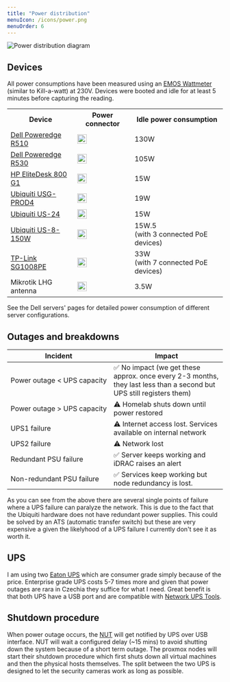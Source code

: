 ```yaml
---
title: "Power distribution"
menuIcon: /icons/power.png
menuOrder: 6
---
```


![Power distribution diagram](/power.png)

## Devices

All power consumptions have been measured using an [EMOS Wattmeter](https://merxu.com/en/offer/emos-wattmeter-power-consumption-meter-p5801-ce71555a-9da0-4ce2-90d3-c49ff2e18e62/) (similar to Kill-a-watt) at 230V. Devices were booted and idle for at least 5 minutes before capturing the reading.

<table class="power-consumption-table">
    <tr>
        <th>Device</th>
        <th>Power connector</th>
        <th>Idle power consumption</th>
    </tr>
    <tr>
        <td><a href="/hardware/dell-poweredge-r510">Dell Poweredge R510</a></td>
        <td><img src="/icons/iec-c14.png" alt="IEC C14" height="22"></td>
        <td>130W</td>
    </tr>
    <tr>
        <td><a href="/hardware/dell-poweredge-r530">Dell Poweredge R530</a></td>
        <td><img src="/icons/iec-c14.png" alt="IEC C14" height="22"></td>
        <td>105W</td>
    </tr>
    <tr>
        <td><a href="/hardware/hp-elitedesktop-800-g1">HP EliteDesk 800 G1</a></td>
        <td><img src="/icons/iec-c6.png" alt="IEC C6" height="22"></td>
        <td>15W</td>
    </tr>
    <tr>
        <td><a href="/hardware/ubiquiti#gateway--usg-pro4">Ubiquiti USG-PROD4</a></td>
        <td><img src="/icons/iec-c6.png" alt="IEC C6" height="22"></td>
        <td>19W</td>
    </tr>
    <tr>
        <td><a href="/hardware/ubiquiti#core-switch--us-24">Ubiquiti US-24</a></td>
        <td><img src="/icons/iec-c6.png" alt="IEC C6" height="22"></td>
        <td>15W</td>
    </tr>
    <tr>
        <td><a href="/hardware/ubiquiti#poe-l3-switch--us-8-150w">Ubiquiti US-8-150W</a></td>
        <td><img src="/icons/iec-c6.png" alt="IEC C6" height="22"></td>
        <td>15W.5<br>(with 3 connected PoE devices)</td>
    </tr>
    <tr>
        <td><a href="/hardware/tplink-sg1008pe">TP-Link SG1008PE</a></td>
        <td><img src="/icons/iec-c14.png" alt="IEC C6" height="22"></td>
        <td>33W<br>(with 7 connected PoE devices)</td>
    </tr>
    <tr>
        <td>Mikrotik LHG antenna</td>
        <td><img src="/icons/cee-76.png" alt="CEE 7/6" height="22"></td>
        <td>3.5W</td>
    </tr>
</table>

See the Dell servers' pages for detailed power consumption of different server configurations.

## Outages and breakdowns

| Incident | Impact |
|---------|----------|
| <nobr>Power outage < UPS capacity</nobr> | ✅ No impact (we get these approx. once every 2-3 months, they last less than a second but UPS still registers them) |
| <nobr>Power outage > UPS capacity</nobr> | ⚠️ Homelab shuts down until power restored |
| <nobr>UPS1 failure</nobr> | ⚠️ Internet access lost. Services available on internal network |
| <nobr>UPS2 failure</nobr> | ⚠️ Network lost |
| <nobr>Redundant PSU failure</nobr>  | ✅ Server keeps working and iDRAC raises an alert |
| <nobr>Non-redundant PSU failure</nobr>  | ✅ Services keep working but node redundancy is lost. |

As you can see from the above there are several single points of failure where a UPS failure can paralyze the network. This is due to the fact that the Ubiquiti hardware does not have redundant power supplies. This could be solved by an ATS (automatic transfer switch) but these are very expensive a given the likelyhood of a UPS failure I currently don't see it as worth it.

## UPS

I am using two [Eaton UPS](/hardware/eaton-5e-usb-ups) which are consumer grade simply because of the price. Enterprise grade UPS costs 5-7 times more and given that power outages are rara in Czechia they suffice for what I need. Great benefit is that both UPS have a USB port and are compatible with [Network UPS Tools](/selfhosted/nut).

## Shutdown procedure

When power outage occurs, the [NUT](/selfhosted/nut) will get notified by UPS over USB interface. NUT will wait a configured delay (~15 mins) to avoid shutting down the system because of a short term outage. The proxmox nodes will start their shutdown procedure which first shuts down all virtual machines and then the physical hosts themselves. The split between the two UPS is designed to let the security cameras work as long as possible.